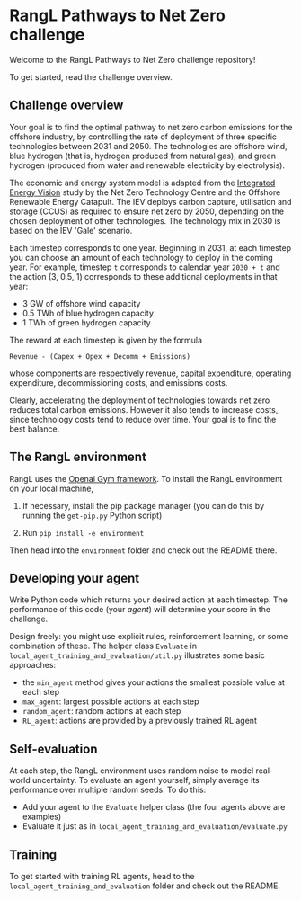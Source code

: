 # RangL Pathways to Net Zero challenge

Welcome to the RangL Pathways to Net Zero challenge repository! 

To get started, read the challenge overview.

## Challenge overview

Your goal is to find the optimal pathway to net zero carbon emissions for the offshore industry, by controlling the rate of deployment of three specific technologies between 2031 and 2050. The technologies are offshore wind, blue hydrogen (that is, hydrogen produced from natural gas), and green hydrogen (produced from water and renewable electricity by electrolysis).

The economic and energy system model is adapted from the [Integrated Energy Vision](https://ore.catapult.org.uk/press-releases/reimagining-a-net-zero-north-sea-an-integrated-energy-vision-for-2050/) study by the Net Zero Technology Centre and the Offshore Renewable Energy Catapult. The IEV deploys carbon capture, utilisation and storage (CCUS) as required to ensure net zero by 2050, depending on the chosen deployment of other technologies. The technology mix in 2030 is based on the IEV 'Gale' scenario.

Each timestep corresponds to one year. Beginning in 2031, at each timestep you can choose an amount of each technology to deploy in the coming year. For example, timestep `t` corresponds to calendar year `2030 + t` and the action (3, 0.5, 1) corresponds to these additional deployments in that year:

* 3 GW of offshore wind capacity
* 0.5 TWh of blue hydrogen capacity
* 1 TWh of green hydrogen capacity

The reward at each timestep is given by the formula

`Revenue - (Capex + Opex + Decomm + Emissions)`

whose components are respectively revenue, capital expenditure, operating expenditure, decommissioning costs, and emissions costs.

Clearly, accelerating the deployment of technologies towards net zero reduces total carbon emissions. However it also tends to increase costs, since technology costs tend to reduce over time. Your goal is to find the best balance.

## The RangL environment

RangL uses the [Openai Gym framework](https://gym.openai.com). To install the RangL environment on your local machine, 

1. If necessary, install the pip package manager (you can do this by running the `get-pip.py` Python script)

2. Run `pip install -e environment`

Then head into the `environment` folder and check out the README there.

## Developing your agent

Write Python code which returns your desired action at each timestep. The performance of this code (your _agent_) will determine your score in the challenge. 

Design freely: you might use explicit rules, reinforcement learning, or some combination of these. The helper class `Evaluate` in `local_agent_training_and_evaluation/util.py` illustrates some basic approaches:

* the `min_agent` method gives your actions the smallest possible value at each step
* `max_agent`: largest possible actions at each step
* `random_agent`: random actions at each step
* `RL_agent`: actions are provided by a previously trained RL agent

## Self-evaluation

At each step, the RangL environment uses random noise to model real-world uncertainty. To evaluate an agent yourself, simply average its performance over multiple random seeds. To do this:

* Add your agent to the `Evaluate` helper class (the four agents above are examples)
* Evaluate it just as in `local_agent_training_and_evaluation/evaluate.py`

## Training 

To get started with training RL agents, head to the `local_agent_training_and_evaluation` folder and check out the README.

